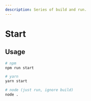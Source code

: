 ```yaml
---
description: Series of build and run.
---
```


# Start

## Usage

```bash
# npm
npm run start

# yarn
yarn start

# node (just run, ignore build)
node .
```


